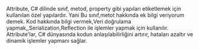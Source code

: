 
Attribute, C# dilinde sınıf, metod, property gibi yapıları etiketlemek için kullanılan özel yapılardır.
Yani Bu sınıf,metot hakkında ek bilgi veriyorum demek.
Kod hakkında bilgi vermek,Veri doğrulama yapmak,,Serialization,Reflection ile işlemler yapmak için kullanılır.
Attribute'lar, C# dünyasında kodun anlaşılabilirliğini artırır, hataları azaltır ve dinamik işlemler yapmanı sağlar.

